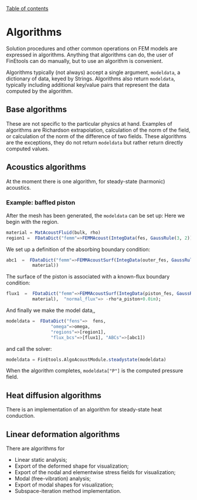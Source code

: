 [Table of contents](https://petrkryslucsd.github.io/FinEtools.jl)

# Algorithms

Solution procedures and other  common operations on FEM models  are expressed  in algorithms. Anything that algorithms can do,  the user of FinEtools  can do manually, but to use an algorithm is convenient.

Algorithms typically (not always) accept a single argument, `modeldata`, a dictionary of data, keyed by Strings. Algorithms  also return `modeldata`,  typically  including additional key/value pairs that represent the data computed by the algorithm.

##  Base algorithms

These are not specific to the particular physics at hand. Examples of  algorithms are  Richardson extrapolation,  calculation of the norm of the field, or calculation of the norm  of the difference of two fields. These algorithms are the exceptions, they do not return `modeldata` but rather return directly computed values.

## Acoustics algorithms

At the moment there is one algorithm, for steady-state (harmonic) acoustics.

###  Example:  baffled piston

After the mesh  has been generated, the `modeldata` can be set up: Here we begin with  the region.
```julia
material = MatAcoustFluid(bulk, rho)
region1 =  FDataDict("femm"=>FEMMAcoust(IntegData(fes, GaussRule(3, 2)), material))
```
We set up a definition of the absorbing boundary condition:
```julia
abc1  =  FDataDict("femm"=>FEMMAcoustSurf(IntegData(outer_fes, GaussRule(2, 2)),
          material))
```
The  surface of the piston is associated with a known-flux  boundary condition:
```julia
flux1  =  FDataDict("femm"=>FEMMAcoustSurf(IntegData(piston_fes, GaussRule(2, 2)),
          material),  "normal_flux"=> -rho*a_piston+0.0im);
```
And finally we make the model data,,
```julia
modeldata =  FDataDict("fens"=>  fens,
                 "omega"=>omega,
                 "regions"=>[region1],
                 "flux_bcs"=>[flux1], "ABCs"=>[abc1])
```
and call  the solver:
```julia
modeldata = FinEtools.AlgoAcoustModule.steadystate(modeldata)
```
When  the algorithm completes, `modeldata["P"]` is the computed pressure field.


## Heat diffusion algorithms

There is an implementation of an algorithm for steady-state heat conduction.

## Linear deformation algorithms

There are algorithms for

- Linear static analysis;
- Export  of the deformed shape for visualization;
- Export  of the nodal and elementwise stress fields for visualization;
- Modal (free-vibration) analysis;
- Export  of modal shapes for visualization;
- Subspace-iteration method implementation.






